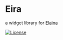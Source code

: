 # Eira

a widget library for [Elaina](https://github.com/IvanLuLyf/elaina)

[![License](https://img.shields.io/github/license/Twimicn/eira.svg?color=blue&style=flat-square)](https://github.com/Twimicn/eira/blob/master/LICENSE)
